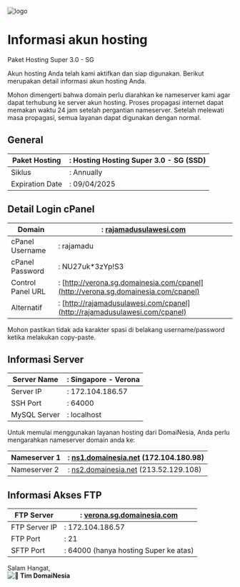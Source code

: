 ![logo](https://ci3.googleusercontent.com/meips/ADKq_NZIF19S0TiPqK8sXRQH2RM8Tt1vbrBcclSFuDp60dFmYvQA7un32OPjEbzKQDEPtc43M63iaTiZOHAPNMPo7cj6rtwuJ5aaGPDFVNt-e3sLARgxQG0bDjfBuo33OjigJA=s0-d-e1-ft#https://static.domainesia.com/assets/images/logo-domainesia-2021-light.png)

# Informasi akun hosting  
Paket Hosting Super 3.0 - SG

Akun hosting Anda telah kami aktifkan dan siap digunakan. Berikut merupakan detail informasi akun hosting Anda.

Mohon dimengerti bahwa domain perlu diarahkan ke nameserver kami agar dapat terhubung ke server akun hosting. Proses propagasi internet dapat memakan waktu 24 jam setelah pergantian nameserver. Setelah melewati masa propagasi, semua layanan dapat digunakan dengan normal.

## **General**

| Paket Hosting   | : Hosting Hosting Super 3.0 - SG (SSD) |
| --------------- | -------------------------------------- |
| Siklus          | : Annually                             |
| Expiration Date | : 09/04/2025                           |

## Detail Login cPanel

| Domain            | : [rajamadusulawesi.com](http://rajamadusulawesi.com)                              |
| ----------------- | ---------------------------------------------------------------------------------- |
| cPanel Username   | : rajamadu                                                                         |
| cPanel Password   | : NU27uk*3zYp!S3                                                                   |
| Control Panel URL | : [http://verona.sg.domainesia.com/cpanel](http://verona.sg.domainesia.com/cpanel) |
| Alternatif        | : [http://rajamadusulawesi.com/cpanel](http://rajamadusulawesi.com/cpanel)         |

Mohon pastikan tidak ada karakter spasi di belakang username/password ketika melakukan copy-paste.

## Informasi Server

| Server Name  | : Singapore - Verona |
| ------------ | -------------------- |
| Server IP    | : 172.104.186.57     |
| SSH Port     | : 64000              |
| MySQL Server | : localhost          |

Untuk memulai menggunakan layanan hosting dari DomaiNesia, Anda perlu mengarahkan nameserver domain anda ke:

| Nameserver 1 | : [ns1.domainesia.net](http://ns1.domainesia.net) (172.104.180.98) |
| ------------ | ------------------------------------------------------------------ |
| Nameserver 2 | : [ns2.domainesia.net](http://ns2.domainesia.net) (213.52.129.108) |

## Informasi Akses FTP

| FTP Server    | : [verona.sg.domainesia.com](http://verona.sg.domainesia.com) |
| ------------- | ------------------------------------------------------------- |
| FTP Server IP | : 172.104.186.57                                              |
| FTP Port      | : 21                                                          |
| SFTP Port     | : 64000 (hanya hosting Super ke atas)                         |

Salam Hangat,  
 **![💙]() Tim DomaiNesia**